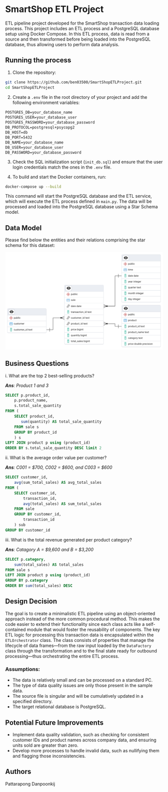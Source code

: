 
# SmartShop ETL Project  

ETL pipeline project developed for the SmartShop transaction data loading process. This project includes an ETL process 
and a PostgreSQL database setup using Docker Compose. In this ETL process, data is read from a source and then 
transformed before being loaded into the PostgreSQL database, thus allowing users to perform data analysis.

## Running the process

1. Clone the repository:

```bash
git clone https://github.com/ben03500/SmartShopETLProject.git
cd SmartShopETLProject
```

2. Create a `.env` file in the root directory of your project and add the following environment variables:

```env
POSTGRES_DB=your_database_name
POSTGRES_USER=your_database_user
POSTGRES_PASSWORD=your_database_password
DB_PROTOCOL=postgresql+psycopg2
DB_HOST=db
DB_PORT=5432
DB_NAME=your_database_name
DB_USER=your_database_user
DB_PASSWORD=your_database_password
```

3. Check the SQL initialization script (`init_db.sql`) and ensure that the user login credentials match the ones in 
the `.env` file.

4. To build and start the Docker containers, run:

```bash
docker-compose up --build
```
This command will start the PostgreSQL database and the ETL service, which will execute the ETL process defined 
in `main.py`. The data will be processed and loaded into the PostgreSQL database using a Star Schema model.

## Data Model

Please find below the entities and their relations comprising the star schema for this dataset:

<img src="image/diagram.png" alt="Data Model" width="800"/>
  
 ## Business Questions
 i. What are the top 2 best-selling products?

 ***Ans**: Product 1 and 3*
  
```sql
SELECT p.product_id,  
    p.product_name,  
    s.total_sale_quantity  
FROM (  
    SELECT product_id,  
       sum(quantity) AS total_sale_quantity  
    FROM sale s  
    GROUP BY product_id  
    ) s  
LEFT JOIN product p using (product_id)  
ORDER BY s.total_sale_quantity DESC limit 2 
```
ii. What is the average order value per customer?

***Ans**: C001 = $700, C002 = $600, and C003 = $600*
```sql
SELECT customer_id,
	avg(sum_total_sales) AS avg_total_sales
FROM (
	SELECT customer_id,
		transaction_id,
		avg(total_sales) AS sum_total_sales
	FROM sale
	GROUP BY customer_id,
		transaction_id
	) sub
GROUP BY customer_id
```
iii. What is the total revenue generated per product category?

***Ans**: Catagory A = $9,600 and B = $3,200*
```sql
SELECT p.category,  
    sum(total_sales) AS total_sales  
FROM sale s  
LEFT JOIN product p using (product_id)  
GROUP BY p.category  
ORDER BY sum(total_sales) DESC
```
## Design Decision

The goal is to create a minimalistic ETL pipeline using an object-oriented approach instead of the more common
procedural method. This makes the code easier to extend their functionality since each class acts like a self-contained module 
that would foster the reusability of components. The key ETL logic for processing this transaction data is encapsulated 
within the `ETLOrchestrator` class. The class consists of properties that manage the lifecycle of data frames—from
the raw input loaded by the `DataFactory` class through the transformation and to the final state ready for outbound 
processing—thus orchestrating the entire ETL process.

### Assumptions:
- The data is relatively small and can be processed on a standard PC. 
- The type of data quality issues are only those present in the sample data. 
- The source file is singular and will be cumulatively updated in a specified directory. 
- The target relational database is PostgreSQL.

## Potential Future Improvements

- Implement data quality validation, such as checking for consistent customer IDs and product names across company data, 
and ensuring units sold are greater than zero.
- Develop more processes to handle invalid data, such as nullifying them and flagging those inconsistencies.

## Authors

Pattarapong Danpoonkij